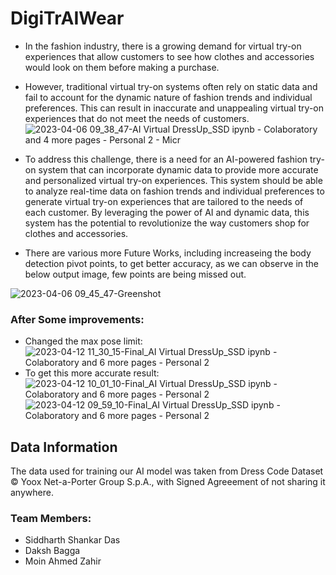 # DigiTrAIWear

* In the fashion industry, there is a growing demand for virtual try-on experiences that allow customers to see how clothes and accessories would look on them before making a purchase. 
* However, traditional virtual try-on systems often rely on static data and fail to account for the dynamic nature of fashion trends and individual preferences. This can result in inaccurate and unappealing virtual try-on experiences that do not meet the needs of customers.
![2023-04-06 09_38_47-AI Virtual DressUp_SSD ipynb - Colaboratory and 4 more pages - Personal 2 - Micr](https://github.com/SSD-Siddharth/DigiTrAIWear/assets/72315144/56425d6a-b5d4-46d3-89f3-25f11dc6e6a9)

* To address this challenge, there is a need for an AI-powered fashion try-on system that can incorporate dynamic data to provide more accurate and personalized virtual try-on experiences. This system should be able to analyze real-time data on fashion trends and individual preferences to generate virtual try-on experiences that are tailored to the needs of each customer. By leveraging the power of AI and dynamic data, this system has the potential to revolutionize the way customers shop for clothes and accessories.
* There are various more Future Works, including increaseing the body detection pivot points, to get better accuracy, as we can observe in the below output image, few points are being missed out.

![2023-04-06 09_45_47-Greenshot](https://github.com/SSD-Siddharth/DigiTrAIWear/assets/72315144/320f7ee4-cd93-468d-a6bb-70f8f1657d91)



### After Some improvements: 
* Changed the max pose limit:
![2023-04-12 11_30_15-Final_AI Virtual DressUp_SSD ipynb - Colaboratory and 6 more pages - Personal 2 ](https://github.com/SSD-Siddharth/DigiTrAIWear/assets/72315144/65a3ab99-4077-4eeb-b236-687f8aea0ee7)
* To get this more accurate result: ![2023-04-12 10_01_10-Final_AI Virtual DressUp_SSD ipynb - Colaboratory and 6 more pages - Personal 2 ](https://github.com/SSD-Siddharth/DigiTrAIWear/assets/72315144/c8bc4563-ab4c-4122-8a54-25a28c6403de)
![2023-04-12 09_59_10-Final_AI Virtual DressUp_SSD ipynb - Colaboratory and 6 more pages - Personal 2 ](https://github.com/SSD-Siddharth/DigiTrAIWear/assets/72315144/4e45444c-0504-4304-a0eb-d5bf981ff83a)


## Data Information
The data used for training our AI model was taken from Dress Code Dataset © Yoox Net-a-Porter Group S.p.A., with Signed Agreeement of not sharing it anywhere. 

### Team Members: 
* Siddharth Shankar Das
* Daksh Bagga
*   Moin Ahmed Zahir
